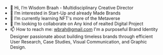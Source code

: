 - 👋 Hi, I’m Wisdom Braah - Multidisciplinary Creative Director
- 👀 I’m interested in Start-Up and already Made Brands
- 🌱 I’m currently learning NFT's more of the Metaverse
- 💞️ I’m looking to collaborate on Any kind of realted Digital Project
- 📫 How to reach me: wbrah@gmail.com
I'm a purposeful Brand Identity Designer passionate about building timeless brands through efficient User Research, Case Studies, Visual Communication, and Graphic Design.

